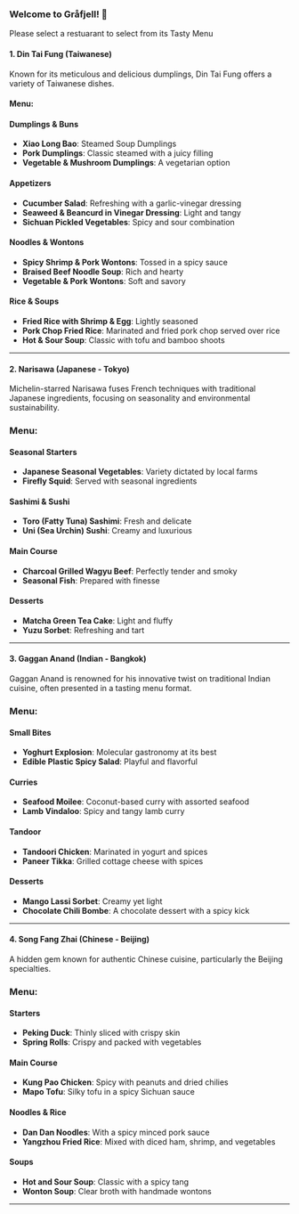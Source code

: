 ### Welcome to Gråfjell! 🚀

Please select a restuarant to select from its Tasty Menu

#### 1. **Din Tai Fung** (Taiwanese)
Known for its meticulous and delicious dumplings, Din Tai Fung offers a variety of Taiwanese dishes.

#### Menu:
#### Dumplings & Buns
- **Xiao Long Bao**: Steamed Soup Dumplings
- **Pork Dumplings**: Classic steamed with a juicy filling
- **Vegetable & Mushroom Dumplings**: A vegetarian option

#### Appetizers
- **Cucumber Salad**: Refreshing with a garlic-vinegar dressing
- **Seaweed & Beancurd in Vinegar Dressing**: Light and tangy
- **Sichuan Pickled Vegetables**: Spicy and sour combination

#### Noodles & Wontons
- **Spicy Shrimp & Pork Wontons**: Tossed in a spicy sauce
- **Braised Beef Noodle Soup**: Rich and hearty
- **Vegetable & Pork Wontons**: Soft and savory

#### Rice & Soups
- **Fried Rice with Shrimp & Egg**: Lightly seasoned
- **Pork Chop Fried Rice**: Marinated and fried pork chop served over rice
- **Hot & Sour Soup**: Classic with tofu and bamboo shoots

---

#### 2. **Narisawa** (Japanese - Tokyo)
Michelin-starred Narisawa fuses French techniques with traditional Japanese ingredients, focusing on seasonality and environmental sustainability.

### Menu:
#### Seasonal Starters
- **Japanese Seasonal Vegetables**: Variety dictated by local farms
- **Firefly Squid**: Served with seasonal ingredients

#### Sashimi & Sushi
- **Toro (Fatty Tuna) Sashimi**: Fresh and delicate
- **Uni (Sea Urchin) Sushi**: Creamy and luxurious

#### Main Course
- **Charcoal Grilled Wagyu Beef**: Perfectly tender and smoky
- **Seasonal Fish**: Prepared with finesse

#### Desserts
- **Matcha Green Tea Cake**: Light and fluffy
- **Yuzu Sorbet**: Refreshing and tart

---

#### 3. **Gaggan Anand** (Indian - Bangkok)
Gaggan Anand is renowned for his innovative twist on traditional Indian cuisine, often presented in a tasting menu format.

### Menu:
#### Small Bites
- **Yoghurt Explosion**: Molecular gastronomy at its best
- **Edible Plastic Spicy Salad**: Playful and flavorful

#### Curries
- **Seafood Moilee**: Coconut-based curry with assorted seafood
- **Lamb Vindaloo**: Spicy and tangy lamb curry

#### Tandoor
- **Tandoori Chicken**: Marinated in yogurt and spices
- **Paneer Tikka**: Grilled cottage cheese with spices

#### Desserts
- **Mango Lassi Sorbet**: Creamy yet light
- **Chocolate Chili Bombe**: A chocolate dessert with a spicy kick

---

#### 4. **Song Fang Zhai** (Chinese - Beijing)
A hidden gem known for authentic Chinese cuisine, particularly the Beijing specialties.

### Menu:
#### Starters
- **Peking Duck**: Thinly sliced with crispy skin
- **Spring Rolls**: Crispy and packed with vegetables

#### Main Course
- **Kung Pao Chicken**: Spicy with peanuts and dried chilies
- **Mapo Tofu**: Silky tofu in a spicy Sichuan sauce

#### Noodles & Rice
- **Dan Dan Noodles**: With a spicy minced pork sauce
- **Yangzhou Fried Rice**: Mixed with diced ham, shrimp, and vegetables

#### Soups
- **Hot and Sour Soup**: Classic with a spicy tang
- **Wonton Soup**: Clear broth with handmade wontons

---